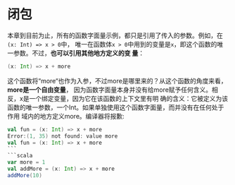 闭包
================================================================================
本章到目前为止，所有的函数字面量示例，都只是引用了传入的参数。例如，在`(x: Int) => x > 0`中，
唯一在函数体`x > 0`中用到的变量是`x`，即这个函数的唯一参数。不过，**也可以引用其他地方定义的变
量**：
```scala
(x: Int) => x + more             
```
这个函数将“more“也作为入参，不过more是哪里来的？从这个函数的角度来看，**more是一个自由变量**，
因为函数字面量本身并没有给more赋予任何含义。相反，x是一个绑定变量，因为它在该函数的上下文里有明
确的含义：它被定义为该函数的唯一参数，一个Int。如果单独使用这个函数字面量，而并没有在任何处于作用
域内的地方定义more。编译器将报歉:
```scala
val fun = (x: Int) => x + more
Error:(1, 35) not found: value more
val fun = (x: Int) => x + more
```                                                                                                            只要能找到名为more的变量，同样的函数字面量就能正常工作：
```scala
var more = 1
val addMore = (x: Int) => x + more
addMore(10)
```

